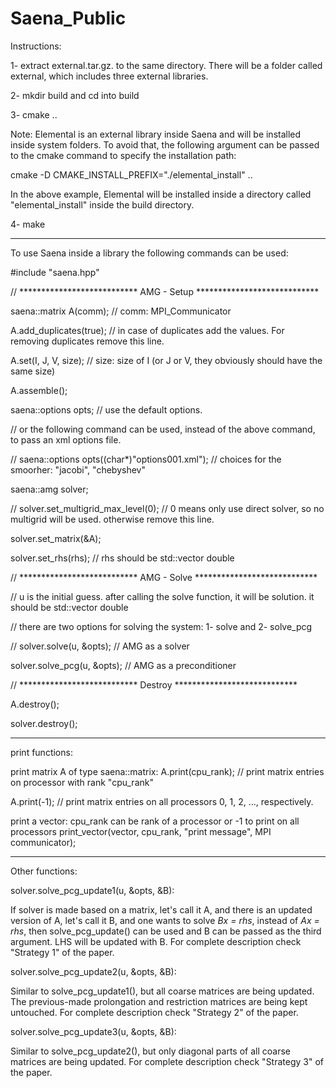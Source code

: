 # Saena_Public
Instructions:

1- extract external.tar.gz. to the same directory. There will be a folder called external, which includes three external libraries.

2- mkdir build and cd into build

3- cmake ..

Note: Elemental is an external library inside Saena and will be installed inside system folders. To avoid that, the following argument can be passed to the cmake command to specify the installation path:

cmake -D CMAKE_INSTALL_PREFIX="./elemental_install" ..

In the above example, Elemental will be installed inside a directory called "elemental_install" inside the build directory.

4- make

--------------------------------------------------------------------------------------------------

To use Saena inside a library the following commands can be used:

#include "saena.hpp"

// *************************** AMG - Setup ****************************

saena::matrix A(comm); // comm: MPI_Communicator

A.add_duplicates(true); // in case of duplicates add the values. For removing duplicates remove this line.

A.set(I, J, V, size); // size: size of I (or J or V, they obviously should have the same size)

A.assemble();

saena::options opts; // use the default options.

// or the following command can be used, instead of the above command, to pass an xml options file.

// saena::options opts((char*)"options001.xml"); // choices for the smoorher: "jacobi", "chebyshev"

saena::amg solver;

// solver.set_multigrid_max_level(0); // 0 means only use direct solver, so no multigrid will be used. otherwise remove this line.

solver.set_matrix(&A);

solver.set_rhs(rhs); // rhs should be std::vector double

// *************************** AMG - Solve ****************************

// u is the initial guess. after calling the solve function, it will be solution. it should be std::vector double

// there are two options for solving the system: 1- solve and 2- solve_pcg
  
// solver.solve(u, &opts); // AMG as a solver

solver.solve_pcg(u, &opts); // AMG as a preconditioner

// *************************** Destroy ****************************

A.destroy();

solver.destroy();

--------------------------------------------------------------------------------------------------

print functions:

print matrix A of type saena::matrix:
A.print(cpu_rank); // print matrix entries on processor with rank "cpu_rank"

A.print(-1); // print matrix entries on all processors 0, 1, 2, ..., respectively.

print a vector:
cpu_rank can be rank of a processor or -1 to print on all processors
print_vector(vector, cpu_rank, "print message", MPI communicator);

--------------------------------------------------------------------------------------------------

Other functions:

solver.solve_pcg_update1(u, &opts, &B):

If solver is made based on a matrix, let's call it A, and there is an updated version of A, let's call it B, and one wants to solve *Bx = rhs*, instead of *Ax = rhs*, then solve_pcg_update() can be used and B can be passed as the third argument. LHS will be updated with B. For complete description check "Strategy 1" of the paper.

solver.solve_pcg_update2(u, &opts, &B):

Similar to solve_pcg_update1(), but all coarse matrices are being updated. The previous-made prolongation and restriction matrices are being kept untouched. For complete description check "Strategy 2" of the paper.

solver.solve_pcg_update3(u, &opts, &B):

Similar to solve_pcg_update2(), but only diagonal parts of all coarse matrices are being updated. For complete description check "Strategy 3" of the paper.
